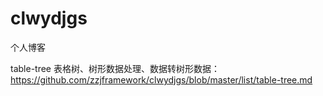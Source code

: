 # clwydjgs
个人博客

table-tree 表格树、树形数据处理、数据转树形数据： https://github.com/zzjframework/clwydjgs/blob/master/list/table-tree.md

